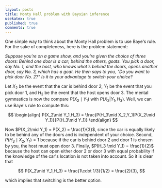 ```yaml
---
layout: posts
title: Monty Hall problem with Baysian inference
usekatex: true
published: true
comments: true
---
```


One simple way to think about the Monty Hall problem is to use Baye's rule.
For the sake of completeness, here is the problem statement:

_Suppose you're on a game show, and you're given the choice of three doors: Behind one door is a car; behind the others, goats. You pick a door, say No. 1, and the host, who knows what's behind the doors, opens another door, say No. 3, which has a goat. He then says to you, "Do you want to pick door No. 2?" Is it to your advantage to switch your choice?_

Let $X_2$ be the event that the car is behind door 2, $Y_1$ be the event that you pick door 1, and $H_3$ be the event that the host opens door 3.
The mental gymnastics is now the compare $P(X_2 \mid Y_1)$ with $P(X_2|Y_1,H_3)$.
Well, we can use Baye's rule to compute this:

$$
\begin{align}
P(X_2\mid Y_1,H_3) = \frac{P(H_3\mid X_2,Y_1)P(X_2\mid Y_1)}{P(H_3\mid Y_1)}
\end{align}
$$

Now $P(X_2\mid Y_1) = P(X_2) = \frac{1}{3}$, since the car is equally likely to be behind any of the doors and is independent of your choice.
Second, $P(H_3 \mid X_2, Y_1) = 1$ because if the car is behind door 2 and door 1 is chosen by you, the host must open door 3.
Finally, $P(H_3 \mid Y_1) = \frac{1}{2}$ because the host can open either door 2 or door 3 with equal probability if the knowledge of the car's location is not taken into account.
So it is clear that

$$
P(X_2\mid Y_1,H_3) = \frac{1\cdot 1/3}{1/2} = \frac{2}{3},
$$

which implies that switching is the better option.
